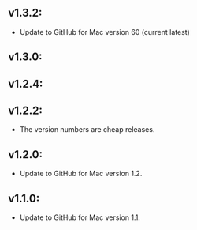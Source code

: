 ## v1.3.2:

* Update to GitHub for Mac version 60 (current latest)

## v1.3.0:
## v1.2.4:
## v1.2.2:

* The version numbers are cheap releases.

## v1.2.0:

* Update to GitHub for Mac version 1.2.

## v1.1.0:

* Update to GitHub for Mac version 1.1.
